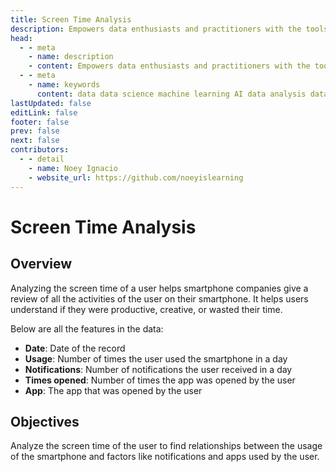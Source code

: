 ```yaml
---
title: Screen Time Analysis
description: Empowers data enthusiasts and practitioners with the tools and knowledge to unlock the potential of data.
head:
  - - meta
    - name: description
    - content: Empowers data enthusiasts and practitioners with the tools and knowledge to unlock the potential of data.
  - - meta
    - name: keywords
      content: data data science machine learning AI data analysis data-driven data enthusiasts data practitioners
lastUpdated: false
editLink: false
footer: false
prev: false
next: false
contributors:
  - - detail
    - name: Noey Ignacio
    - website_url: https://github.com/noeyislearning
---
```


# Screen Time Analysis

<DownloadBadge githubURL=""></DownloadBadge>

## Overview

Analyzing the screen time of a user helps smartphone companies give a review of all the activities of the user on their smartphone. It helps users understand if they were productive, creative, or wasted their time.

Below are all the features in the data:

- **Date**: Date of the record
- **Usage**: Number of times the user used the smartphone in a day
- **Notifications**: Number of notifications the user received in a day
- **Times opened**: Number of times the app was opened by the user
- **App**: The app that was opened by the user

## Objectives

Analyze the screen time of the user to find relationships between the usage of the smartphone and factors like notifications and apps used by the user.
